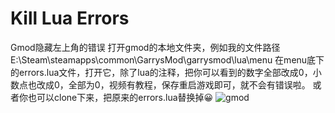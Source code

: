 # Kill Lua Errors
Gmod隐藏左上角的错误
打开gmod的本地文件夹，例如我的文件路径 E:\Steam\steamapps\common\GarrysMod\garrysmod\lua\menu 在menu底下的errors.lua文件，打开它，除了lua的注释，把你可以看到的数字全部改成0，小数点也改成0，全部为0，视频有教程，保存重启游戏即可，就不会有错误啦。
或者你也可以clone下来，把原来的errors.lua替换掉😀
![gmod](https://user-images.githubusercontent.com/70590957/177800274-cf67b692-957c-4d66-bbc8-fa727487626b.png)
